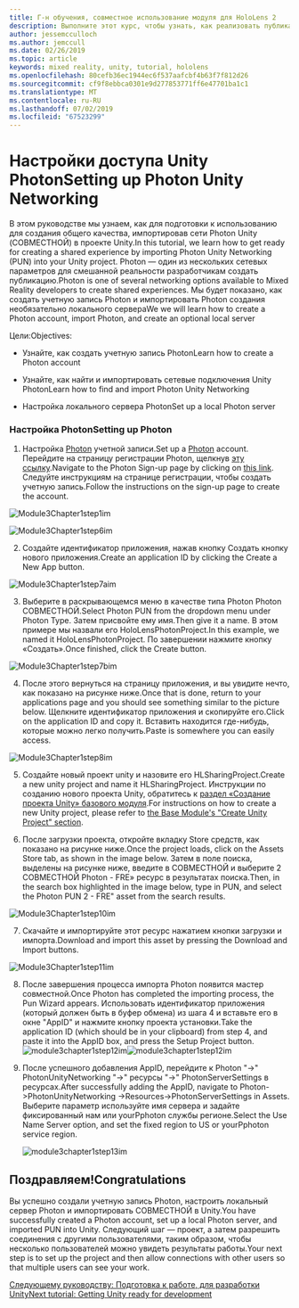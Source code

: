 ```yaml
---
title: Г-н обучения, совместное использование модуля для HoloLens 2
description: Выполните этот курс, чтобы узнать, как реализовать публикацию нескольких пользователей в приложении HoloLens 2.
author: jessemcculloch
ms.author: jemccull
ms.date: 02/26/2019
ms.topic: article
keywords: mixed reality, unity, tutorial, hololens
ms.openlocfilehash: 80cefb36ec1944ec6f537aafcbf4b63f7f812d26
ms.sourcegitcommit: cf9f8ebbca0301e9d277853771ff6e47701ba1c1
ms.translationtype: MT
ms.contentlocale: ru-RU
ms.lasthandoff: 07/02/2019
ms.locfileid: "67523299"
---
```

#  <a name="setting-up-photon-unity-networking"></a><span data-ttu-id="f4b30-104">Настройки доступа Unity Photon</span><span class="sxs-lookup"><span data-stu-id="f4b30-104">Setting up Photon Unity Networking</span></span>

<span data-ttu-id="f4b30-105">В этом руководстве мы узнаем, как для подготовки к использованию для создания общего качества, импортировав сети Photon Unity (СОВМЕСТНОЙ) в проекте Unity.</span><span class="sxs-lookup"><span data-stu-id="f4b30-105">In this tutorial, we learn how to get ready for creating a shared experience by importing Photon Unity Networking (PUN) into your Unity project.</span></span> <span data-ttu-id="f4b30-106">Photon — один из нескольких сетевых параметров для смешанной реальности разработчикам создать публикацию.</span><span class="sxs-lookup"><span data-stu-id="f4b30-106">Photon is one of several networking options available to Mixed Reality developers to create shared experiences.</span></span> <span data-ttu-id="f4b30-107">Мы будет показано, как создать учетную запись Photon и импортировать Photon создания необязательно локального сервера</span><span class="sxs-lookup"><span data-stu-id="f4b30-107">We we will learn how to create a Photon account, import Photon, and create an optional local server</span></span>

<span data-ttu-id="f4b30-108">Цели:</span><span class="sxs-lookup"><span data-stu-id="f4b30-108">Objectives:</span></span>

* <span data-ttu-id="f4b30-109">Узнайте, как создать учетную запись Photon</span><span class="sxs-lookup"><span data-stu-id="f4b30-109">Learn how to create a Photon account</span></span>

* <span data-ttu-id="f4b30-110">Узнайте, как найти и импортировать сетевые подключения Unity Photon</span><span class="sxs-lookup"><span data-stu-id="f4b30-110">Learn how to find and import Photon Unity Networking</span></span>

* <span data-ttu-id="f4b30-111">Настройка локального сервера Photon</span><span class="sxs-lookup"><span data-stu-id="f4b30-111">Set up a local Photon server</span></span>

  

### <a name="setting-up-photon"></a><span data-ttu-id="f4b30-112">Настройка Photon</span><span class="sxs-lookup"><span data-stu-id="f4b30-112">Setting up Photon</span></span>

1. <span data-ttu-id="f4b30-113">Настройка [Photon](https://dashboard.photonengine.com/en-US/Account/SignUp) учетной записи.</span><span class="sxs-lookup"><span data-stu-id="f4b30-113">Set up a [Photon](https://dashboard.photonengine.com/en-US/Account/SignUp) account.</span></span> <span data-ttu-id="f4b30-114">Перейдите на страницу регистрации Photon, щелкнув [эту ссылку](https://dashboard.photonengine.com/en-US/Account/SignUp).</span><span class="sxs-lookup"><span data-stu-id="f4b30-114">Navigate to the Photon Sign-up page by clicking on [this link](https://dashboard.photonengine.com/en-US/Account/SignUp).</span></span> <span data-ttu-id="f4b30-115">Следуйте инструкциям на странице регистрации, чтобы создать учетную запись.</span><span class="sxs-lookup"><span data-stu-id="f4b30-115">Follow the instructions on the sign-up page to create the account.</span></span> 
   

![Module3Chapter1step1im](images/module3chapter1step1im.PNG)



![Module3Chapter1step6im](images/module3chapter1step6im.PNG)

2. <span data-ttu-id="f4b30-118">Создайте идентификатор приложения, нажав кнопку Создать кнопку нового приложения.</span><span class="sxs-lookup"><span data-stu-id="f4b30-118">Create an application ID by clicking the Create a New App button.</span></span>

![Module3Chapter1step7aim](images/module3chapter1step7aim.PNG)

3. <span data-ttu-id="f4b30-120">Выберите в раскрывающемся меню в качестве типа Photon Photon СОВМЕСТНОЙ.</span><span class="sxs-lookup"><span data-stu-id="f4b30-120">Select Photon PUN from the dropdown menu under Photon Type.</span></span> <span data-ttu-id="f4b30-121">Затем присвойте ему имя.</span><span class="sxs-lookup"><span data-stu-id="f4b30-121">Then give it a name.</span></span> <span data-ttu-id="f4b30-122">В этом примере мы назвали его HoloLensPhotonProject.</span><span class="sxs-lookup"><span data-stu-id="f4b30-122">In this example, we named it HoloLensPhotonProject.</span></span> <span data-ttu-id="f4b30-123">По завершении нажмите кнопку «Создать».</span><span class="sxs-lookup"><span data-stu-id="f4b30-123">Once finished, click the Create button.</span></span>

![Module3Chapter1step7bim](images/module3chapter1step7bim.PNG)

4. <span data-ttu-id="f4b30-125">После этого вернуться на страницу приложения, и вы увидите нечто, как показано на рисунке ниже.</span><span class="sxs-lookup"><span data-stu-id="f4b30-125">Once that is done, return to your applications page and you should see something similar to the picture below.</span></span> <span data-ttu-id="f4b30-126">Щелкните идентификатор приложения и скопируйте его.</span><span class="sxs-lookup"><span data-stu-id="f4b30-126">Click on the application ID and copy it.</span></span> <span data-ttu-id="f4b30-127">Вставить находится где-нибудь, которые можно легко получить.</span><span class="sxs-lookup"><span data-stu-id="f4b30-127">Paste is somewhere you can easily access.</span></span>  

![Module3Chapter1step8im](images/module3chapter1step8im.PNG)

5. <span data-ttu-id="f4b30-129">Создайте новый проект unity и назовите его HLSharingProject.</span><span class="sxs-lookup"><span data-stu-id="f4b30-129">Create a new unity project and name it HLSharingProject.</span></span> <span data-ttu-id="f4b30-130">Инструкции по созданию нового проекта Unity, обратитесь к [раздел «Создание проекта Unity» базового модуля](https://docs.microsoft.com/en-us/windows/mixed-reality/mrlearning-base-ch1#create-new-unity-project).</span><span class="sxs-lookup"><span data-stu-id="f4b30-130">For instructions on how to create a new Unity project, please refer to [the Base Module's "Create Unity Project" section](https://docs.microsoft.com/en-us/windows/mixed-reality/mrlearning-base-ch1#create-new-unity-project).</span></span> 

6. <span data-ttu-id="f4b30-131">После загрузки проекта, откройте вкладку Store средств, как показано на рисунке ниже.</span><span class="sxs-lookup"><span data-stu-id="f4b30-131">Once the project loads, click on the Assets Store tab, as shown in the image below.</span></span> <span data-ttu-id="f4b30-132">Затем в поле поиска, выделены на рисунке ниже, введите в СОВМЕСТНОЙ и выберите 2 СОВМЕСТНОЙ Photon - FRE» ресурс в результатах поиска.</span><span class="sxs-lookup"><span data-stu-id="f4b30-132">Then, in the search box highlighted in the image below, type in PUN, and select the Photon PUN 2 - FRE" asset from the search results.</span></span> 

![Module3Chapter1step10im](images/module3chapter1step10im.PNG)

7. <span data-ttu-id="f4b30-134">Скачайте и импортируйте этот ресурс нажатием кнопки загрузки и импорта.</span><span class="sxs-lookup"><span data-stu-id="f4b30-134">Download and import this asset by pressing the Download and Import buttons.</span></span>

![Module3Chapter1step11im](images/module3chapter1step11im.PNG)

8. <span data-ttu-id="f4b30-136">После завершения процесса импорта Photon появится мастер совместной.</span><span class="sxs-lookup"><span data-stu-id="f4b30-136">Once Photon has completed the importing process, the Pun Wizard appears.</span></span> <span data-ttu-id="f4b30-137">Использовать идентификатор приложения (который должен быть в буфер обмена) из шага 4 и вставьте его в окне "AppID" и нажмите кнопку проекта установки.</span><span class="sxs-lookup"><span data-stu-id="f4b30-137">Take the application ID (which should be in your clipboard) from step 4, and paste it into the AppID box, and press the Setup Project button.</span></span> 
<span data-ttu-id="f4b30-138">![module3chapter1step12im](images/module3chapter1step12im.PNG)</span><span class="sxs-lookup"><span data-stu-id="f4b30-138">![module3chapter1step12im](images/module3chapter1step12im.PNG)</span></span>

9. <span data-ttu-id="f4b30-139">После успешного добавления AppID, перейдите к Photon "->" PhotonUnityNetworking "->" ресурсы "->" PhotonServerSettings в ресурсах.</span><span class="sxs-lookup"><span data-stu-id="f4b30-139">After successfully adding the AppID, navigate to Photon->PhotonUnityNetworking ->Resources->PhotonServerSettings in Assets.</span></span> <span data-ttu-id="f4b30-140">Выберите параметр используйте имя сервера и задайте фиксированный нам или yourPphoton службы регионе.</span><span class="sxs-lookup"><span data-stu-id="f4b30-140">Select the Use Name Server option, and set the fixed region to US or yourPphoton service region.</span></span>

   ![module3chapter1step13im](images/module3chapter1step13im.PNG)

## <a name="congratulations"></a><span data-ttu-id="f4b30-142">Поздравляем!</span><span class="sxs-lookup"><span data-stu-id="f4b30-142">Congratulations</span></span>

<span data-ttu-id="f4b30-143">Вы успешно создали учетную запись Photon, настроить локальный сервер Photon и импортировать СОВМЕСТНОЙ в Unity.</span><span class="sxs-lookup"><span data-stu-id="f4b30-143">You have successfully created a Photon account, set up a local Photon server, and imported PUN into Unity.</span></span> <span data-ttu-id="f4b30-144">Следующий шаг — проект, а затем разрешить соединения с другими пользователями, таким образом, чтобы несколько пользователей можно увидеть результаты работы.</span><span class="sxs-lookup"><span data-stu-id="f4b30-144">Your next step is to set up the project and then allow connections with other users so that multiple users can see your work.</span></span> 

<span data-ttu-id="f4b30-145">[Следующему руководству: Подготовка к работе, для разработки Unity](mrlearning-sharing(photon)-ch2.md)</span><span class="sxs-lookup"><span data-stu-id="f4b30-145">[Next tutorial: Getting Unity ready for development](mrlearning-sharing(photon)-ch2.md)</span></span>

